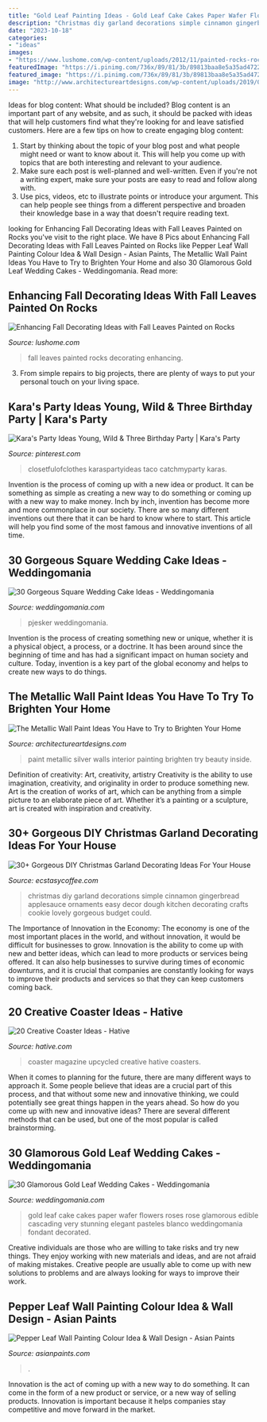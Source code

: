 ```yaml
---
title: "Gold Leaf Painting Ideas - Gold Leaf Cake Cakes Paper Wafer Flowers Roses Rose Glamorous Edible Cascading Very Stunning Elegant Pasteles Blanco Weddingomania Fondant Decorated"
description: "Christmas diy garland decorations simple cinnamon gingerbread applesauce ornaments easy decor dough kitchen decorating crafts cookie lovely gorgeous budget could"
date: "2023-10-18"
categories:
- "ideas"
images:
- "https://www.lushome.com/wp-content/uploads/2012/11/painted-rocks-rockpainting-ideas-fall-leaves-1.jpg"
featuredImage: "https://i.pinimg.com/736x/89/81/3b/89813baa8e5a35ad472257442e427d07.jpg"
featured_image: "https://i.pinimg.com/736x/89/81/3b/89813baa8e5a35ad472257442e427d07.jpg"
image: "http://www.architectureartdesigns.com/wp-content/uploads/2019/05/silver-beauty-630x948.jpg"
---
```



Ideas for blog content: What should be included?
Blog content is an important part of any website, and as such, it should be packed with ideas that will help customers find what they're looking for and leave satisfied customers. Here are a few tips on how to create engaging blog content:
1. Start by thinking about the topic of your blog post and what people might need or want to know about it. This will help you come up with topics that are both interesting and relevant to your audience. 
2. Make sure each post is well-planned and well-written. Even if you're not a writing expert, make sure your posts are easy to read and follow along with. 
3. Use pics, videos, etc to illustrate points or introduce your argument. This can help people see things from a different perspective and broaden their knowledge base in a way that doesn't require reading text. 

	

		
looking for Enhancing Fall Decorating Ideas with Fall Leaves Painted on Rocks you've visit to the right place. We have 8 Pics about Enhancing Fall Decorating Ideas with Fall Leaves Painted on Rocks like Pepper Leaf Wall Painting Colour Idea &amp; Wall Design - Asian Paints, The Metallic Wall Paint Ideas You Have to Try to Brighten Your Home and also 30 Glamorous Gold Leaf Wedding Cakes - Weddingomania. Read more:
		
    
## Enhancing Fall Decorating Ideas With Fall Leaves Painted On Rocks

<img loading=lazy src="https://www.lushome.com/wp-content/uploads/2012/11/painted-rocks-rockpainting-ideas-fall-leaves-1.jpg" onerror="this.onerror=null;this.src='https://tse1.mm.bing.net/th?id=OIP.6fQ3mFas63bKE6tUFkzMhAHaFj&amp;pid=15.1';" alt="Enhancing Fall Decorating Ideas with Fall Leaves Painted on Rocks">

_Source: lushome.com_

>fall leaves painted rocks decorating enhancing. 

	

3. From simple repairs to big projects, there are plenty of ways to put your personal touch on your living space.

    
## Kara&#039;s Party Ideas Young, Wild &amp; Three Birthday Party | Kara&#039;s Party

<img loading=lazy src="https://i.pinimg.com/736x/89/81/3b/89813baa8e5a35ad472257442e427d07.jpg" onerror="this.onerror=null;this.src='https://tse3.mm.bing.net/th?id=OIP.sAN5GrGfcSfmXHeY8IJarQHaLH&amp;pid=15.1';" alt="Kara&#039;s Party Ideas Young, Wild &amp; Three Birthday Party | Kara&#039;s Party">

_Source: pinterest.com_

>closetfulofclothes karaspartyideas taco catchmyparty karas. 

	

Invention is the process of coming up with a new idea or product. It can be something as simple as creating a new way to do something or coming up with a new way to make money. Inch by inch, invention has become more and more commonplace in our society. There are so many different inventions out there that it can be hard to know where to start. This article will help you find some of the most famous and innovative inventions of all time.

    
## 30 Gorgeous Square Wedding Cake Ideas - Weddingomania

<img loading=lazy src="https://i.weddingomania.com/2016/02/30-Gorgeous-Square-Wedding-Cake-Ideas-19.jpg" onerror="this.onerror=null;this.src='https://tse2.mm.bing.net/th?id=OIP.vHmQyroL5sCQQ9aGZTLnxgAAAA&amp;pid=15.1';" alt="30 Gorgeous Square Wedding Cake Ideas - Weddingomania">

_Source: weddingomania.com_

>pjesker weddingomania. 

	

Invention is the process of creating something new or unique, whether it is a physical object, a process, or a doctrine. It has been around since the beginning of time and has had a significant impact on human society and culture. Today, invention is a key part of the global economy and helps to create new ways to do things.

    
## The Metallic Wall Paint Ideas You Have To Try To Brighten Your Home

<img loading=lazy src="http://www.architectureartdesigns.com/wp-content/uploads/2019/05/silver-beauty-630x948.jpg" onerror="this.onerror=null;this.src='https://tse1.mm.bing.net/th?id=OIP.dhueIoDKIE3h7kcGbRkwVgHaLJ&amp;pid=15.1';" alt="The Metallic Wall Paint Ideas You Have to Try to Brighten Your Home">

_Source: architectureartdesigns.com_

>paint metallic silver walls interior painting brighten try beauty inside. 

	

Definition of creativity: Art, creativity, artistry
Creativity is the ability to use imagination, creativity, and originality in order to produce something new. Art is the creation of works of art, which can be anything from a simple picture to an elaborate piece of art. Whether it’s a painting or a sculpture, art is created with inspiration and creativity.

    
## 30+ Gorgeous DIY Christmas Garland Decorating Ideas For Your House

<img loading=lazy src="https://i0.wp.com/www.ecstasycoffee.com/wp-content/uploads/2017/11/Gingerbread-Garland.jpg?resize=564%2C846" onerror="this.onerror=null;this.src='https://tse3.mm.bing.net/th?id=OIP.5dDVXXxl-Gb8OYp6Ol38xQHaLH&amp;pid=15.1';" alt="30+ Gorgeous DIY Christmas Garland Decorating Ideas For Your House">

_Source: ecstasycoffee.com_

>christmas diy garland decorations simple cinnamon gingerbread applesauce ornaments easy decor dough kitchen decorating crafts cookie lovely gorgeous budget could. 

	

The Importance of Innovation in the Economy:
The economy is one of the most important places in the world, and without innovation, it would be difficult for businesses to grow. Innovation is the ability to come up with new and better ideas, which can lead to more products or services being offered. It can also help businesses to survive during times of economic downturns, and it is crucial that companies are constantly looking for ways to improve their products and services so that they can keep customers coming back.

    
## 20 Creative Coaster Ideas - Hative

<img loading=lazy src="https://hative.com/wp-content/uploads/2014/11/coaster-ideas/18-upcycled-magazine-coasters.jpg" onerror="this.onerror=null;this.src='https://tse4.mm.bing.net/th?id=OIP.QE-lj4gKTWjxmU_skCcnZwHaKw&amp;pid=15.1';" alt="20 Creative Coaster Ideas - Hative">

_Source: hative.com_

>coaster magazine upcycled creative hative coasters. 

	

When it comes to planning for the future, there are many different ways to approach it. Some people believe that ideas are a crucial part of this process, and that without some new and innovative thinking, we could potentially see great things happen in the years ahead. So how do you come up with new and innovative ideas? There are several different methods that can be used, but one of the most popular is called brainstorming.

    
## 30 Glamorous Gold Leaf Wedding Cakes - Weddingomania

<img loading=lazy src="http://i.weddingomania.com/2016/03/30-glamorous-gold-leaf-wedding-cakes-17.jpg" onerror="this.onerror=null;this.src='https://tse1.mm.bing.net/th?id=OIP.a3lFCAvKD4kaLC-vkfxhUgHaKA&amp;pid=15.1';" alt="30 Glamorous Gold Leaf Wedding Cakes - Weddingomania">

_Source: weddingomania.com_

>gold leaf cake cakes paper wafer flowers roses rose glamorous edible cascading very stunning elegant pasteles blanco weddingomania fondant decorated. 

	

Creative individuals are those who are willing to take risks and try new things. They enjoy working with new materials and ideas, and are not afraid of making mistakes. Creative people are usually able to come up with new solutions to problems and are always looking for ways to improve their work.

    
## Pepper Leaf Wall Painting Colour Idea &amp; Wall Design - Asian Paints

<img loading=lazy src="https://www.asianpaints.com/content/dam/asian_paints/idea-gallery/pepper-leaf-palette-asian-paints.png" onerror="this.onerror=null;this.src='https://tse1.mm.bing.net/th?id=OIP.Q8hs4R8lZdExy_murZF9pwHaFA&amp;pid=15.1';" alt="Pepper Leaf Wall Painting Colour Idea &amp; Wall Design - Asian Paints">

_Source: asianpaints.com_

>. 

	

Innovation is the act of coming up with a new way to do something. It can come in the form of a new product or service, or a new way of selling products. Innovation is important because it helps companies stay competitive and move forward in the market.

